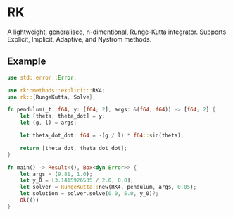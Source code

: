 # RK

A lightweight, generalised, n-dimentional, Runge-Kutta integrator. Supports Explicit, Implicit, Adaptive, and Nystrom methods.

## Example

```rust
use std::error::Error;

use rk::methods::explicit::RK4;
use rk::{RungeKutta, Solve};

fn pendulum(_t: f64, y: [f64; 2], args: &(f64, f64)) -> [f64; 2] {
    let [theta, theta_dot] = y;
    let (g, l) = args;

    let theta_dot_dot: f64 = -(g / l) * f64::sin(theta);

    return [theta_dot, theta_dot_dot];
}

fn main() -> Result<(), Box<dyn Error>> {
    let args = (9.81, 1.0);
    let y_0 = [3.1415926535 / 2.0, 0.0];
    let solver = RungeKutta::new(RK4, pendulum, args, 0.05);
    let solution = solver.solve(0.0, 5.0, y_0)?;
    Ok(())
}
```
